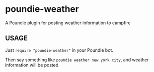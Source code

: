 # poundie-weather

A Poundie plugin for posting weather information to campfire

## USAGE

Just `require "poundie-weather"` in your Poundie bot.

Then say something like `poundie weather new york city`, and weather information will be posted.
